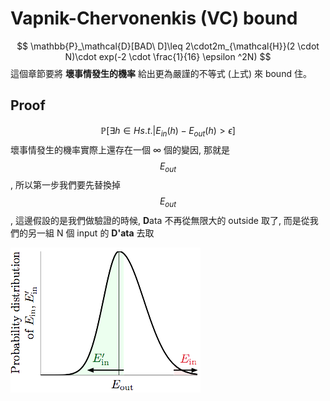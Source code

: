 # Vapnik-Chervonenkis (VC) bound

$$
\mathbb{P}_\mathcal{D}[BAD\ D]\leq 2\cdot2m_{\mathcal{H}}(2 \cdot N)\cdot exp(-2 \cdot \frac{1}{16} \epsilon ^2N)
$$
這個章節要將 **壞事情發生的機率** 給出更為嚴謹的不等式 (上式) 來 bound 住。

## Proof

$$
\mathbb{P}[\exists h \in H s.t. | E_{in}(h) - E_{out}(h) > \epsilon]
$$壞事情發生的機率實際上還存在一個 ∞ 個的變因, 那就是 $$E_{out}$$, 所以第一步我們要先替換掉 $$E_{out}$$, 這邊假設的是我們做驗證的時候, **D**ata 不再從無限大的 outside 取了, 而是從我們的另一組 N 個 input 的 **D'ata** 去取

![](pdf_of_ein.png)